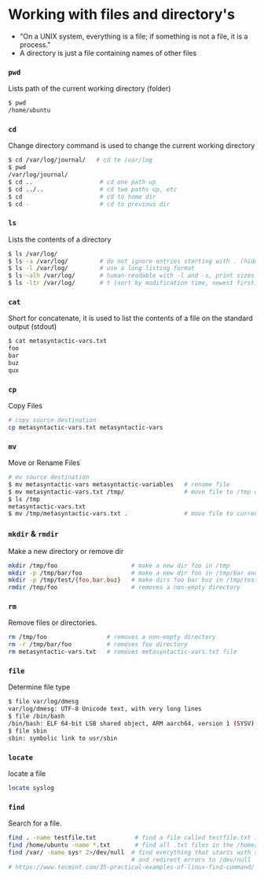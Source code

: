 # Working with files and directory's

* "On a UNIX system, everything is a file; if something is not a file, it is a process."
* A directory is just a file containing names of other files

### `pwd`

Lists path of the current working directory \(folder\)

```bash
$ pwd
/home/ubuntu
```

### `cd`

Change directory command is used to change the current working directory

```bash
$ cd /var/log/journal/   # cd to /var/log
$ pwd
/var/log/journal/
$ cd ..                   # cd one path up
$ cd ../..                # cd two paths up, etc
$ cd                      # cd to home dir
$ cd -                    # cd to previous dir
```

### `ls`

Lists the contents of a directory

```bash
$ ls /var/log/
$ ls -a /var/log/         # do not ignore entries starting with . (hidden files)
$ ls -l /var/log/         # use a long listing format
$ ls -alh /var/log/       # human-readable with -l and -s, print sizes like 1K 234M 2G etc.
$ ls -ltr /var/log/       # t (sort by modification time, newest first) r (reverse order while sorting)
```

### `cat`

Short for concatenate, it is used to list the contents of a file on the standard output \(stdout\)

```bash
$ cat metasyntactic-vars.txt 
foo
bar
buz
qux
```

### `cp`

Copy Files

```bash
# copy source destination
cp metasyntactic-vars.txt metasyntactic-vars
```

### `mv`

Move or Rename Files

```bash
# mv source destination
$ mv metasyntactic-vars metasyntactic-variables   # rename file
$ mv metasyntactic-vars.txt /tmp/                 # move file to /tmp dir
$ ls /tmp
metasyntactic-vars.txt
$ mv /tmp/metasyntactic-vars.txt .                # move file to current location
```

### `mkdir` & `rmdir`

Make a new directory or remove dir

```bash
mkdir /tmp/foo                     # make a new dir foo in /tmp
mkdir -p /tmp/bar/foo              # make a new dir foo in /tmp/bar and create parent directories as needed
mkdir -p /tmp/test/{foo,bar,buz}   # make dirs foo bar buz in /tmp/test/ and create parent directories as needed
rmdir /tmp/foo                     # removes a non-empty directory
```

### `rm`

Remove files or directories.

```bash
rm /tmp/foo                 # removes a non-empty directory
rm -r /tmp/bar/foo          # removes foo directory
rm metasyntactic-vars.txt   # removes metasyntactic-vars.txt file
```

### `file`

Determine file type

```bash
$ file var/log/dmesg
var/log/dmesg: UTF-8 Unicode text, with very long lines
$ file /bin/bash
/bin/bash: ELF 64-bit LSB shared object, ARM aarch64, version 1 (SYSV), dynamically linked, interpreter /lib/ld-linux-aarch64.so.1, BuildID[sha1]=2ee5bcc1055c34df331b2493918ee6bb7119df1c, for GNU/Linux 3.7.0, stripped
$ file sbin
sbin: symbolic link to usr/sbin
```

### `locate`

locate a file

```bash
locate syslog
```

### `find`

Search for a file.

```bash
find . -name testfile.txt           # find a file called testfile.txt in current and sub-directories.
find /home/ubuntu -name *.txt       # find all .txt files in the /home/ubuntu.
find /var/ -name sys* 2>/dev/null  # find everything that starts with sys in /var/ and sub-directories
                                   # and redirect errors to /dev/null
# https://www.tecmint.com/35-practical-examples-of-linux-find-command/
```

